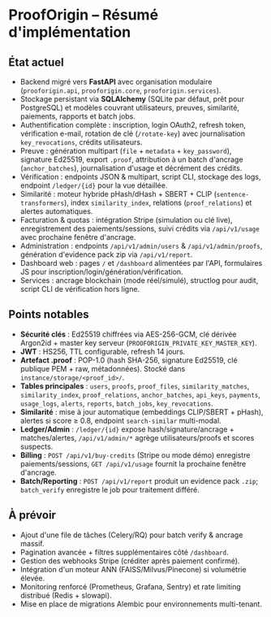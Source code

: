 # ProofOrigin – Résumé d'implémentation

## État actuel
- Backend migré vers **FastAPI** avec organisation modulaire (`prooforigin.api`, `prooforigin.core`, `prooforigin.services`).
- Stockage persistant via **SQLAlchemy** (SQLite par défaut, prêt pour PostgreSQL) et modèles couvrant utilisateurs, preuves, similarité, paiements, rapports et batch jobs.
- Authentification complète : inscription, login OAuth2, refresh token, vérification e-mail, rotation de clé (`/rotate-key`) avec journalisation `key_revocations`, crédits utilisateurs.
- Preuve : génération multipart (`file` + `metadata` + `key_password`), signature Ed25519, export `.proof`, attribution à un batch d'ancrage (`anchor_batches`), journalisation d'usage et décrément des crédits.
- Vérification : endpoints JSON & multipart, script CLI, stockage des logs, endpoint `/ledger/{id}` pour la vue détaillée.
- Similarité : moteur hybride pHash/dHash + SBERT + CLIP (`sentence-transformers`), index `similarity_index`, relations (`proof_relations`) et alertes automatiques.
- Facturation & quotas : intégration Stripe (simulation ou clé live), enregistrement des paiements/sessions, suivi crédits via `/api/v1/usage` avec prochaine fenêtre d'ancrage.
- Administration : endpoints `/api/v1/admin/users` & `/api/v1/admin/proofs`, génération d'evidence pack zip via `/api/v1/report`.
- Dashboard web : pages `/` et `/dashboard` alimentées par l'API, formulaires JS pour inscription/login/génération/vérification.
- Services : ancrage blockchain (mode réel/simulé), structlog pour audit, script CLI de vérification hors ligne.

## Points notables
- **Sécurité clés** : Ed25519 chiffrées via AES-256-GCM, clé dérivée Argon2id + master key serveur (`PROOFORIGIN_PRIVATE_KEY_MASTER_KEY`).
- **JWT** : HS256, TTL configurable, refresh 14 jours.
- **Artefact .proof** : POP-1.0 (hash SHA-256, signature Ed25519, clé publique PEM + raw, métadonnées). Stocké dans `instance/storage/<proof_id>/`.
- **Tables principales** : `users`, `proofs`, `proof_files`, `similarity_matches`, `similarity_index`, `proof_relations`, `anchor_batches`, `api_keys`, `payments`, `usage_logs`, `alerts`, `reports`, `batch_jobs`, `key_revocations`.
- **Similarité** : mise à jour automatique (embeddings CLIP/SBERT + pHash), alertes si score ≥ 0.8, endpoint `search-similar` multi-modal.
- **Ledger/Admin** : `/ledger/{id}` expose hash/signature/ancrage + matches/alertes, `/api/v1/admin/*` agrège utilisateurs/proofs et scores suspects.
- **Billing** : `POST /api/v1/buy-credits` (Stripe ou mode démo) enregistre paiements/sessions, `GET /api/v1/usage` fournit la prochaine fenêtre d'ancrage.
- **Batch/Reporting** : `POST /api/v1/report` produit un evidence pack `.zip`; `batch_verify` enregistre le job pour traitement différé.

## À prévoir
- Ajout d'une file de tâches (Celery/RQ) pour batch verify & ancrage massif.
- Pagination avancée + filtres supplémentaires côté `/dashboard`.
- Gestion des webhooks Stripe (créditer après paiement confirmé).
- Intégration d'un moteur ANN (FAISS/Milvus/Pinecone) si volumétrie élevée.
- Monitoring renforcé (Prometheus, Grafana, Sentry) et rate limiting distribué (Redis + slowapi).
- Mise en place de migrations Alembic pour environnements multi-tenant.
